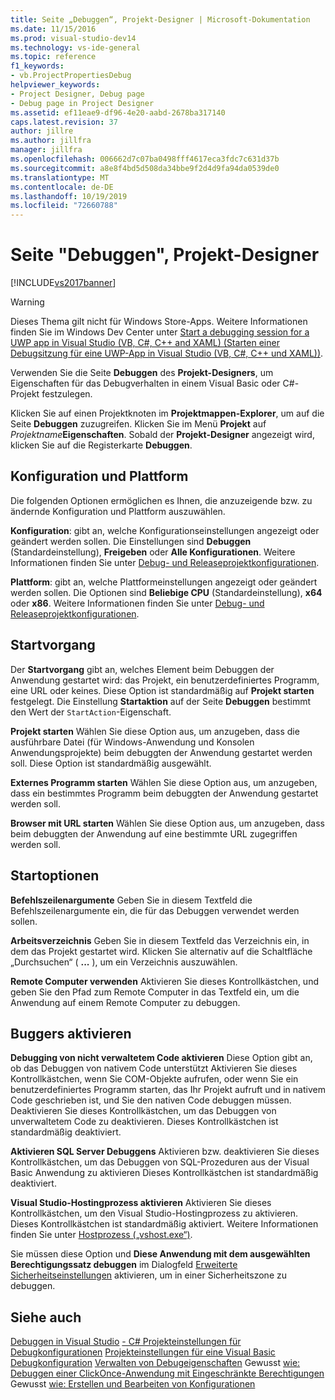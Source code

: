```yaml
---
title: Seite „Debuggen“, Projekt-Designer | Microsoft-Dokumentation
ms.date: 11/15/2016
ms.prod: visual-studio-dev14
ms.technology: vs-ide-general
ms.topic: reference
f1_keywords:
- vb.ProjectPropertiesDebug
helpviewer_keywords:
- Project Designer, Debug page
- Debug page in Project Designer
ms.assetid: ef11eae9-df96-4e20-aabd-2678ba317140
caps.latest.revision: 37
author: jillre
ms.author: jillfra
manager: jillfra
ms.openlocfilehash: 006662d7c07ba0498fff4617eca3fdc7c631d37b
ms.sourcegitcommit: a8e8f4bd5d508da34bbe9f2d4d9fa94da0539de0
ms.translationtype: MT
ms.contentlocale: de-DE
ms.lasthandoff: 10/19/2019
ms.locfileid: "72660788"
---
```

# <a name="debug-page-project-designer"></a>Seite "Debuggen", Projekt-Designer
[!INCLUDE[vs2017banner](../../includes/vs2017banner.md)]

> [!WARNING]
> Dieses Thema gilt nicht für Windows Store-Apps. Weitere Informationen finden Sie im Windows Dev Center unter [Start a debugging session for a UWP app in Visual Studio (VB, C#, C++ and XAML) (Starten einer Debugsitzung für eine UWP-App in Visual Studio (VB, C#, C++ und XAML))](../../debugger/start-a-debugging-session-for-a-store-app-in-visual-studio-vb-csharp-cpp-and-xaml.md).

 Verwenden Sie die Seite **Debuggen** des **Projekt-Designers**, um Eigenschaften für das Debugverhalten in einem Visual Basic oder C#-Projekt festzulegen.

 Klicken Sie auf einen Projektknoten im **Projektmappen-Explorer**, um auf die Seite **Debuggen** zuzugreifen. Klicken Sie im Menü **Projekt** auf _Projektname_**Eigenschaften**. Sobald der **Projekt-Designer** angezeigt wird, klicken Sie auf die Registerkarte **Debuggen**.

## <a name="configuration-and-platform"></a>Konfiguration und Plattform
 Die folgenden Optionen ermöglichen es Ihnen, die anzuzeigende bzw. zu ändernde Konfiguration und Plattform auszuwählen.

 **Konfiguration**: gibt an, welche Konfigurationseinstellungen angezeigt oder geändert werden sollen. Die Einstellungen sind **Debuggen** (Standardeinstellung), **Freigeben** oder **Alle Konfigurationen**. Weitere Informationen finden Sie unter [Debug- und Releaseprojektkonfigurationen](https://msdn.microsoft.com/0440b300-0614-4511-901a-105b771b236e).

 **Plattform**: gibt an, welche Plattformeinstellungen angezeigt oder geändert werden sollen. Die Optionen sind **Beliebige CPU** (Standardeinstellung), **x64** oder **x86**. Weitere Informationen finden Sie unter [Debug- und Releaseprojektkonfigurationen](https://msdn.microsoft.com/0440b300-0614-4511-901a-105b771b236e).

## <a name="start-action"></a>Startvorgang
 Der **Startvorgang** gibt an, welches Element beim Debuggen der Anwendung gestartet wird: das Projekt, ein benutzerdefiniertes Programm, eine URL oder keines. Diese Option ist standardmäßig auf **Projekt starten** festgelegt. Die Einstellung **Startaktion** auf der Seite **Debuggen** bestimmt den Wert der `StartAction`-Eigenschaft.

 **Projekt starten** Wählen Sie diese Option aus, um anzugeben, dass die ausführbare Datei (für Windows-Anwendung und Konsolen Anwendungsprojekte) beim debuggten der Anwendung gestartet werden soll. Diese Option ist standardmäßig ausgewählt.

 **Externes Programm starten** Wählen Sie diese Option aus, um anzugeben, dass ein bestimmtes Programm beim debuggten der Anwendung gestartet werden soll.

 **Browser mit URL starten** Wählen Sie diese Option aus, um anzugeben, dass beim debuggten der Anwendung auf eine bestimmte URL zugegriffen werden soll.

## <a name="start-options"></a>Startoptionen
 **Befehlszeilenargumente** Geben Sie in diesem Textfeld die Befehlszeilenargumente ein, die für das Debuggen verwendet werden sollen.

 **Arbeitsverzeichnis** Geben Sie in diesem Textfeld das Verzeichnis ein, in dem das Projekt gestartet wird. Klicken Sie alternativ auf die Schaltfläche „Durchsuchen“ ( **...** ), um ein Verzeichnis auszuwählen.

 **Remote Computer verwenden** Aktivieren Sie dieses Kontrollkästchen, und geben Sie den Pfad zum Remote Computer in das Textfeld ein, um die Anwendung auf einem Remote Computer zu debuggen.

## <a name="enable-debuggers"></a>Buggers aktivieren
 **Debugging von nicht verwaltetem Code aktivieren** Diese Option gibt an, ob das Debuggen von nativem Code unterstützt Aktivieren Sie dieses Kontrollkästchen, wenn Sie COM-Objekte aufrufen, oder wenn Sie ein benutzerdefiniertes Programm starten, das Ihr Projekt aufruft und in nativem Code geschrieben ist, und Sie den nativen Code debuggen müssen. Deaktivieren Sie dieses Kontrollkästchen, um das Debuggen von unverwaltetem Code zu deaktivieren. Dieses Kontrollkästchen ist standardmäßig deaktiviert.

 **Aktivieren SQL Server Debuggens** Aktivieren bzw. deaktivieren Sie dieses Kontrollkästchen, um das Debuggen von SQL-Prozeduren aus der Visual Basic Anwendung zu aktivieren Dieses Kontrollkästchen ist standardmäßig deaktiviert.

 **Visual Studio-Hostingprozess aktivieren** Aktivieren Sie dieses Kontrollkästchen, um den Visual Studio-Hostingprozess zu aktivieren. Dieses Kontrollkästchen ist standardmäßig aktiviert. Weitere Informationen finden Sie unter [Hostprozess („vshost.exe“)](../../ide/hosting-process-vshost-exe.md).

 Sie müssen diese Option und **Diese Anwendung mit dem ausgewählten Berechtigungssatz debuggen** im Dialogfeld [Erweiterte Sicherheitseinstellungen](../../ide/reference/advanced-security-settings-dialog-box.md) aktivieren, um in einer Sicherheitszone zu debuggen.

## <a name="see-also"></a>Siehe auch
 [Debuggen in Visual Studio](../../debugger/debugging-in-visual-studio.md) [- C# Projekteinstellungen für Debugkonfigurationen](../../debugger/project-settings-for-csharp-debug-configurations.md) [Projekteinstellungen für eine Visual Basic Debugkonfiguration](../../debugger/project-settings-for-a-visual-basic-debug-configuration.md) [Verwalten von Debugeigenschaften](https://msdn.microsoft.com/92474d16-e7fe-4fac-9287-6bd6b3a7eb68) Gewusst [wie: Debuggen einer ClickOnce-Anwendung mit Eingeschränkte Berechtigungen](../../deployment/how-to-debug-a-clickonce-application-with-restricted-permissions.md) Gewusst [wie: Erstellen und Bearbeiten von Konfigurationen](../../ide/how-to-create-and-edit-configurations.md)
